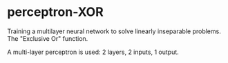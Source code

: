 # perceptron-XOR
Training a multilayer neural network to solve linearly inseparable problems. The "Exclusive Or" function.

A multi-layer perceptron is used: 2 layers, 2 inputs, 1 output.
